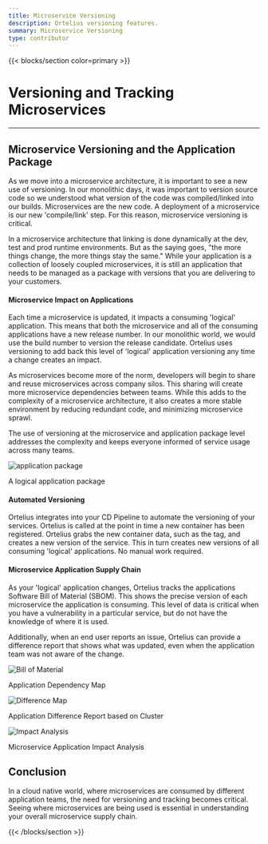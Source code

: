 ```yaml
---
title: Microservice Versioning
description: Ortelius versioning features.
summary: Microservice Versioning
type: contributor
---
```


{{< blocks/section color=primary >}}
<div class="col-12">
<h1 class="text-center">Versioning and Tracking Microservices</h1>
<hr>

## Microservice Versioning and the Application Package

As we move into a microservice architecture, it is important to see a new use of versioning. In our monolithic days, it was important to version source code so we understood what version of the code was compiled/linked into our builds. Microservices are the new code. A deployment of a microservice is our new 'compile/link' step. For this reason, microservice versioning is critical.

In a microservice architecture that linking is done dynamically at the dev, test and prod runtime environments. But as the saying goes, "the more things change, the more things stay the same." While your application is a collection of loosely coupled microservices, it is still an application that needs to be managed as a package with versions that you are delivering to your customers.

#### Microservice Impact on Applications

Each time a microservice is updated, it impacts a consuming 'logical' application. This means that both the microservice and all of the consuming applications have a new release number. In our monolithic world, we would use the build number to version the release candidate. Ortelius uses versioning to add back this level of 'logical' application versioning any time a change creates an impact.

As microservices become more of the norm, developers will begin to share and reuse microservices across company silos. This sharing will create more microservice dependencies between teams. While this adds to the complexity of a microservice architecture, it also creates a more stable environment by reducing redundant code, and minimizing microservice sprawl. 

The use of versioning at the microservice and application package level addresses the complexity and keeps everyone informed of service usage across many teams. 

<div class="col-center">
<img src="/images/applicationpackaging.jpg" alt="application package" />
<p>A logical application package</p>
</div>

#### Automated Versioning

Ortelius integrates into your CD Pipeline to automate the versioning of your services. Ortelius is called at the point in time a new container has been registered. Ortelius grabs the new container data, such as the tag, and creates a new version of the service. This in turn creates new versions of all consuming 'logical' applications. No manual work required. 

#### Microservice Application Supply Chain

As your 'logical' application changes, Ortelius tracks the applications Software Bill of Material (SBOM). This shows the precise version of each microservice the application is consuming. This level of data is critical when you have a vulnerability in a particular service, but do not have the knowledge of where it is used. 

Additionally, when an end user reports an issue, Ortelius can provide a difference report that shows what was updated, even when the application team was not aware of the change.  

<div class="col-center">
<img src="/images/dependencymap.jpg" alt="Bill of Material" />
<p>Application Dependency Map</p>
</div>

<div class="col-center">
<img src="/images/LastDeploymentDifference.jpg" alt="Difference Map" />
<p>Application Difference Report based on Cluster</p>
</div>

<div class="col-center">
<img src="/images/impact.jpg" alt="Impact Analysis" />
<p>Microservice Application Impact Analysis</p>
</div>

## Conclusion

In a cloud native world, where microservices are consumed by different application teams, the need for versioning and tracking becomes critical. Seeing where microservices are being used is essential in understanding your overall microservice supply chain. 

{{< /blocks/section >}}